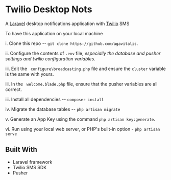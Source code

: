 # Twilio Desktop Nots
A [Laravel](https://laravel.com) desktop notifications application with [Twilio](https://twilio.com/) SMS

To have this application on your local machine

i. Clone this repo -- `git clone https://github.com/agavitalis`.

ii. Configure the contents of `.env` file, *especially the database and pusher settings and twilio configuration variables*.

iii. Edit the ` configure\broadcasting.php` file and ensure the `cluster` variable is the same with yours.

iii. In the ` welcome.blade.php` file, ensure that the pusher variables are all correct.

iii. Install all dependencies -- `composer install`

iv. Migrate the database tables -- `php artisan migrate`

v. Generate an App Key using the command `php artisan key:generate`.

vi. Run using your local web server, or PHP's built-in option - `php artisan serve`

## Built With
- Laravel framework
- Twilio SMS SDK
- Pusher